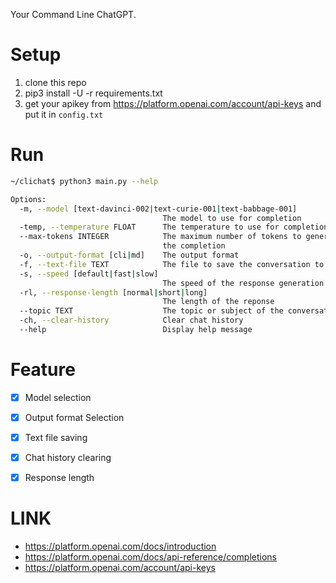 Your Command Line ChatGPT.

# Setup

1. clone this repo
2. pip3 install -U -r requirements.txt
3. get your apikey from <https://platform.openai.com/account/api-keys> and put it in `config.txt`

# Run
```sh
~/clichat$ python3 main.py --help

Options:
  -m, --model [text-davinci-002|text-curie-001|text-babbage-001]
                                  The model to use for completion
  -temp, --temperature FLOAT      The temperature to use for completion
  --max-tokens INTEGER            The maximum number of tokens to generate in
                                  the completion
  -o, --output-format [cli|md]    The output format
  -f, --text-file TEXT            The file to save the conversation to
  -s, --speed [default|fast|slow]
                                  The speed of the response generation
  -rl, --response-length [normal|short|long]
                                  The length of the reponse
  --topic TEXT                    The topic or subject of the conversation
  -ch, --clear-history            Clear chat history
  --help                          Display help message 
```

# Feature

- [x] Model selection
- [x] Output format Selection
- [x] Text file saving
- [x] Chat history clearing
- [x] Response length


# LINK

- https://platform.openai.com/docs/introduction
- https://platform.openai.com/docs/api-reference/completions
- https://platform.openai.com/account/api-keys
